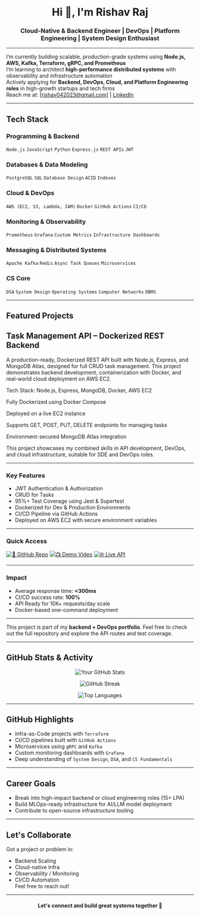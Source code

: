 <h1 align="center">Hi 👋, I'm Rishav Raj</h1>
<h3 align="center">Cloud-Native & Backend Engineer | DevOps | Platform Engineering | System Design Enthusiast</h3>

---

 I’m currently building scalable, production-grade systems using **Node.js, AWS, Kafka, Terraform, gRPC, and Prometheus**  
 I’m learning to architect **high-performance distributed systems** with observability and infrastructure automation  
 Actively applying for **Backend, DevOps, Cloud, and Platform Engineering roles** in high-growth startups and tech firms  
 Reach me at: [rishav042023@gmail.com] | [LinkedIn](https://www.linkedin.com/in/rishav-raj-15b077249/)

---

##  Tech Stack

###  Programming & Backend
`Node.js` `JavaScript` `Python` `Express.js` `REST APIs`  `JWT`

###  Databases & Data Modeling
`PostgreSQL` `SQL` `Database Design` `ACID` `Indexes`

###  Cloud & DevOps
`AWS (EC2, S3, Lambda, IAM)` `Docker` `GitHub Actions` `CI/CD`

###  Monitoring & Observability
`Prometheus` `Grafana` `Custom Metrics` `Infrastructure Dashboards`

###  Messaging & Distributed Systems
`Apache Kafka` `Redis` `Async Task Queues` `Microservices`

###  CS Core
`DSA` `System Design` `Operating Systems` `Computer Networks` `DBMS`

---

##  Featured Projects

## Task Management API – Dockerized REST Backend
A production-ready, Dockerized REST API built with Node.js, Express, and MongoDB Atlas, designed for full CRUD task management. This project demonstrates backend development, containerization with Docker, and real-world cloud deployment on AWS EC2.

 Tech Stack: Node.js, Express, MongoDB, Docker, AWS EC2

 Fully Dockerized using Docker Compose

 Deployed on a live EC2 instance

 Supports GET, POST, PUT, DELETE endpoints for managing tasks

 Environment-secured MongoDB Atlas integration

 This project showcases my combined skills in API development, DevOps, and cloud infrastructure, suitable for SDE and DevOps roles.

---

###  Key Features

-  JWT Authentication & Authorization
-  CRUD for Tasks
-  95%+ Test Coverage using Jest & Supertest
-  Dockerized for Dev & Production Environments
-  CI/CD Pipeline via GitHub Actions
-  Deployed on AWS EC2 with secure environment variables
---

###  Quick Access

[![🔗 GitHub Repo](https://img.shields.io/badge/GitHub-Repo-24292F?logo=github&style=for-the-badge&logoColor=white)](https://github.com/your-username/notes-api)
[![📺 Demo Video](https://img.shields.io/badge/Demo-Video-red?style=for-the-badge&logo=youtube)](https://your-demo-link.com)
[![🌐 Live API](https://img.shields.io/badge/Live-API-success?style=for-the-badge&logo=vercel)](http://your-api-url.com)

---

###  Impact
-  Average response time: **<300ms**
-  CI/CD success rate: **100%**
-  API Ready for 10K+ requests/day scale
-  Docker-based one-command deployment
---

 This project is part of my **backend + DevOps portfolio**. Feel free to check out the full repository and explore the API routes and test coverage.

---

##  GitHub Stats & Activity

<p align="center">
  <img src="https://github-readme-stats.vercel.app/api?username=Rishav-R03&show_icons=true&theme=tokyonight" alt="Your GitHub Stats" />
</p>

<p align="center">
  <img src="https://github-readme-streak-stats.herokuapp.com?user=Rishav-R03&theme=tokyonight&date_format=M%20j%5B%2C%20Y%5D" alt="GitHub Streak" />
</p>

<p align="center">
  <img src="https://github-readme-stats.vercel.app/api/top-langs/?username=Rishav-R03&layout=compact&theme=tokyonight" alt="Top Languages" />
</p>

---

##  GitHub Highlights

-  Infra-as-Code projects with `Terraform`
-  CI/CD pipelines built with `GitHub Actions`
-  Microservices using `gRPC` and `Kafka`
-  Custom monitoring dashboards with `Grafana`
-  Deep understanding of `System Design`, `DSA`, and `CS Fundamentals`

---

##  Career Goals

-  Break into high-impact backend or cloud engineering roles (15+ LPA)
-  Build MLOps-ready infrastructure for AI/LLM model deployment
-  Contribute to open-source infrastructure tooling

---

##  Let's Collaborate

Got a project or problem in:
- Backend Scaling
- Cloud-native Infra
- Observability / Monitoring
- CI/CD Automation  
Feel free to reach out!

---

<h4 align="center">Let's connect and build great systems together 🚀</h4>
